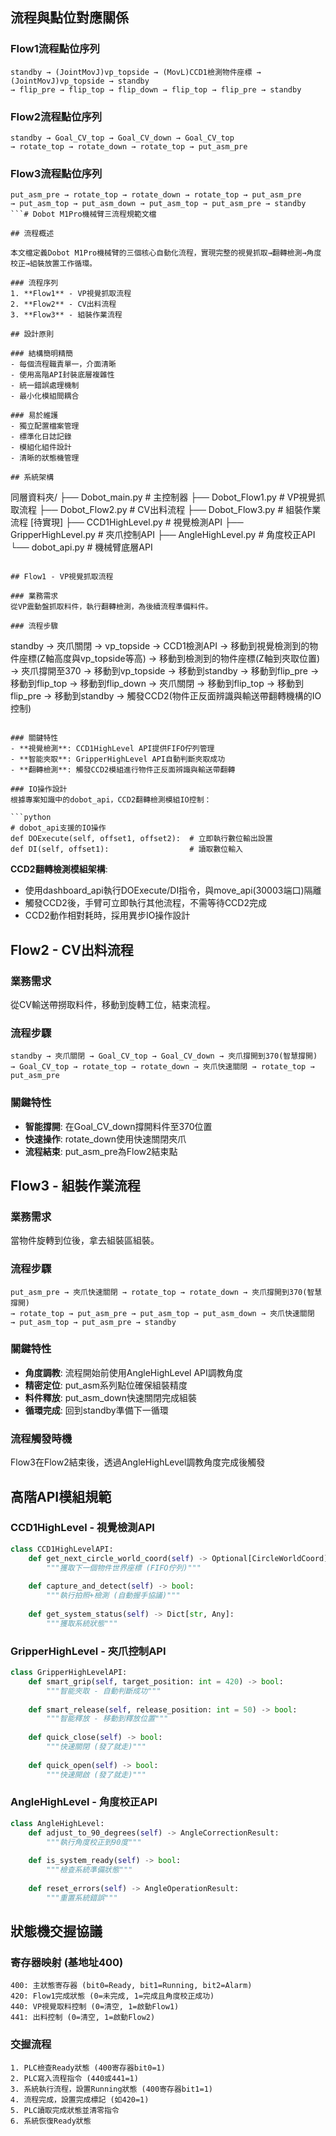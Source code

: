 ## 流程與點位對應關係

### Flow1流程點位序列
```
standby → (JointMovJ)vp_topside → (MovL)CCD1檢測物件座標 → (JointMovJ)vp_topside → standby 
→ flip_pre → flip_top → flip_down → flip_top → flip_pre → standby
```

### Flow2流程點位序列  
```
standby → Goal_CV_top → Goal_CV_down → Goal_CV_top 
→ rotate_top → rotate_down → rotate_top → put_asm_pre
```

### Flow3流程點位序列
```
put_asm_pre → rotate_top → rotate_down → rotate_top → put_asm_pre 
→ put_asm_top → put_asm_down → put_asm_top → put_asm_pre → standby
```# Dobot M1Pro機械臂三流程規範文檔

## 流程概述

本文檔定義Dobot M1Pro機械臂的三個核心自動化流程，實現完整的視覺抓取→翻轉檢測→角度校正→組裝放置工作循環。

### 流程序列
1. **Flow1** - VP視覺抓取流程
2. **Flow2** - CV出料流程  
3. **Flow3** - 組裝作業流程

## 設計原則

### 結構簡明精簡
- 每個流程職責單一，介面清晰
- 使用高階API封裝底層複雜性
- 統一錯誤處理機制
- 最小化模組間耦合

### 易於維護
- 獨立配置檔案管理
- 標準化日誌記錄
- 模組化組件設計
- 清晰的狀態機管理

## 系統架構

```
同層資料夾/
├── Dobot_main.py          # 主控制器
├── Dobot_Flow1.py         # VP視覺抓取流程
├── Dobot_Flow2.py         # CV出料流程
├── Dobot_Flow3.py         # 組裝作業流程 [待實現]
├── CCD1HighLevel.py       # 視覺檢測API
├── GripperHighLevel.py    # 夾爪控制API
├── AngleHighLevel.py      # 角度校正API
└── dobot_api.py           # 機械臂底層API
```

## Flow1 - VP視覺抓取流程

### 業務需求
從VP震動盤抓取料件，執行翻轉檢測，為後續流程準備料件。

### 流程步驟
```
standby → 夾爪關閉 → vp_topside → CCD1檢測API → 移動到視覺檢測到的物件座標(Z軸高度與vp_topside等高)
→ 移動到檢測到的物件座標(Z軸到夾取位置) → 夾爪撐開至370 → 移動到vp_topside → 移動到standby
→ 移動到flip_pre → 移動到flip_top → 移動到flip_down → 夾爪關閉 → 移動到flip_top 
→ 移動到flip_pre → 移動到standby → 觸發CCD2(物件正反面辨識與輸送帶翻轉機構的IO控制)
```

### 關鍵特性
- **視覺檢測**: CCD1HighLevel API提供FIFO佇列管理
- **智能夾取**: GripperHighLevel API自動判斷夾取成功  
- **翻轉檢測**: 觸發CCD2模組進行物件正反面辨識與輸送帶翻轉

### IO操作設計
根據專案知識中的dobot_api，CCD2翻轉檢測模組IO控制：

```python
# dobot_api支援的IO操作
def DOExecute(self, offset1, offset2):  # 立即執行數位輸出設置
def DI(self, offset1):                  # 讀取數位輸入
```

**CCD2翻轉檢測模組架構**:
- 使用dashboard_api執行DOExecute/DI指令，與move_api(30003端口)隔離
- 觸發CCD2後，手臂可立即執行其他流程，不需等待CCD2完成
- CCD2動作相對耗時，採用異步IO操作設計

## Flow2 - CV出料流程

### 業務需求
從CV輸送帶撈取料件，移動到旋轉工位，結束流程。

### 流程步驟
```
standby → 夾爪關閉 → Goal_CV_top → Goal_CV_down → 夾爪撐開到370(智慧撐開)
→ Goal_CV_top → rotate_top → rotate_down → 夾爪快速關閉 → rotate_top → put_asm_pre
```

### 關鍵特性
- **智能撐開**: 在Goal_CV_down撐開料件至370位置
- **快速操作**: rotate_down使用快速關閉夾爪
- **流程結束**: put_asm_pre為Flow2結束點

## Flow3 - 組裝作業流程

### 業務需求
當物件旋轉到位後，拿去組裝區組裝。

### 流程步驟  
```
put_asm_pre → 夾爪快速關閉 → rotate_top → rotate_down → 夾爪撐開到370(智慧撐開)
→ rotate_top → put_asm_pre → put_asm_top → put_asm_down → 夾爪快速關閉
→ put_asm_top → put_asm_pre → standby
```

### 關鍵特性
- **角度調教**: 流程開始前使用AngleHighLevel API調教角度
- **精密定位**: put_asm系列點位確保組裝精度
- **料件釋放**: put_asm_down快速關閉完成組裝
- **循環完成**: 回到standby準備下一循環

### 流程觸發時機
Flow3在Flow2結束後，透過AngleHighLevel調教角度完成後觸發

## 高階API模組規範

### CCD1HighLevel - 視覺檢測API

```python
class CCD1HighLevelAPI:
    def get_next_circle_world_coord(self) -> Optional[CircleWorldCoord]:
        """獲取下一個物件世界座標 (FIFO佇列)"""
        
    def capture_and_detect(self) -> bool:
        """執行拍照+檢測 (自動握手協議)"""
        
    def get_system_status(self) -> Dict[str, Any]:
        """獲取系統狀態"""
```

### GripperHighLevel - 夾爪控制API

```python
class GripperHighLevelAPI:
    def smart_grip(self, target_position: int = 420) -> bool:
        """智能夾取 - 自動判斷成功"""
        
    def smart_release(self, release_position: int = 50) -> bool:
        """智能釋放 - 移動到釋放位置"""
        
    def quick_close(self) -> bool:
        """快速關閉 (發了就走)"""
        
    def quick_open(self) -> bool:
        """快速開啟 (發了就走)"""
```

### AngleHighLevel - 角度校正API

```python
class AngleHighLevel:
    def adjust_to_90_degrees(self) -> AngleCorrectionResult:
        """執行角度校正到90度"""
        
    def is_system_ready(self) -> bool:
        """檢查系統準備狀態"""
        
    def reset_errors(self) -> AngleOperationResult:
        """重置系統錯誤"""
```

## 狀態機交握協議

### 寄存器映射 (基地址400)
```
400: 主狀態寄存器 (bit0=Ready, bit1=Running, bit2=Alarm)
420: Flow1完成狀態 (0=未完成, 1=完成且角度校正成功)
440: VP視覺取料控制 (0=清空, 1=啟動Flow1)
441: 出料控制 (0=清空, 1=啟動Flow2)
```

### 交握流程
```
1. PLC檢查Ready狀態 (400寄存器bit0=1)
2. PLC寫入流程指令 (440或441=1)
3. 系統執行流程，設置Running狀態 (400寄存器bit1=1)
4. 流程完成，設置完成標記 (如420=1)
5. PLC讀取完成狀態並清零指令
6. 系統恢復Ready狀態
```


